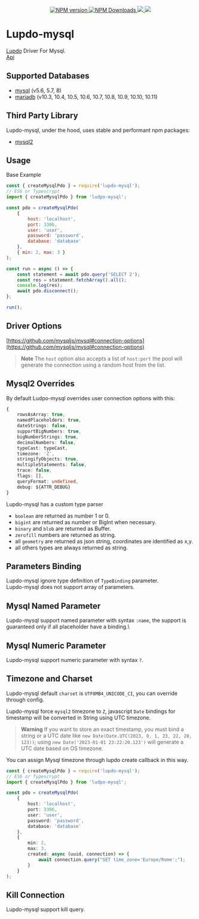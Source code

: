 <p align="center">
 <a href="https://www.npmjs.com/package/lupdo-mysql" target="__blank">
        <img src="https://img.shields.io/npm/v/lupdo-mysql?color=0476bc&label=" alt="NPM version">
    </a>
 <a href="https://www.npmjs.com/package/lupdo-mysql" target="__blank">
        <img alt="NPM Downloads" src="https://img.shields.io/npm/dm/lupdo-mysql?color=3890aa&label=">
    </a>
    <a href="https://app.codecov.io/github/Lupennat/lupdo-mysql" target="__blank">
        <img src="https://codecov.io/github/Lupennat/lupdo-mysql/branch/main/graph/badge.svg?token=IOOU3AW039"/>
    </a>
    <a href="https://snyk.io/test/github/lupennat/lupdo-mysql" target="__blank">
        <img src="https://snyk.io/test/github/lupennat/lupdo-mysql/badge.svg">
    </a>
</p>

# Lupdo-mysql

[Lupdo](https://www.npmjs.com/package/lupdo) Driver For Mysql.\
[Api](https://lupdo-mysql.lupennat.com/api/functions/createMysqlPdo.html)

## Supported Databases

- [mysql](https://www.mysql.com/) (v5.6, 5.7, 8)
- [mariadb](https://mariadb.org/) (v10.3, 10.4, 10.5, 10.6, 10.7, 10.8, 10.9, 10.10, 10.11)

## Third Party Library

Lupdo-mysql, under the hood, uses stable and performant npm packages:

- [mysql2](https://github.com/sidorares/node-mysql2)

## Usage

Base Example

```js
const { createMysqlPdo } = require('lupdo-mysql');
// ES6 or Typescrypt
import { createMysqlPdo } from 'ludpo-mysql';

const pdo = createMysqlPdo(
    {
        host: 'localhost',
        port: 3306,
        user: 'user',
        password: 'password',
        database: 'database'
    },
    { min: 2, max: 3 }
);

const run = async () => {
    const statement = await pdo.query('SELECT 2');
    const res = statement.fetchArray().all();
    console.log(res);
    await pdo.disconnect();
};

run();
```

## Driver Options

[https://github.com/mysqljs/mysql#connection-options](https://github.com/mysqljs/mysql#connection-options)

> **Note**
> The `host` option also accepts a list of `host:port` the pool will generate the connection using a random host from the list.

## Mysql2 Overrides

By default Ludpo-mysql overrides user connection options with this:

```ts
{
    rowsAsArray: true,
    namedPlaceholders: true,
    dateStrings: false,
    supportBigNumbers: true,
    bigNumberStrings: true,
    decimalNumbers: false,
    typeCast: typeCast,
    timezone: 'Z',
    stringifyObjects: true,
    multipleStatements: false,
    trace: false,
    flags: [],
    queryFormat: undefined,
    debug: ${ATTR_DEBUG}
}
```

Lupdo-mysql has a custom type parser

- `boolean` are returned as number 1 or 0.
- `bigint` are returned as number or BigInt when necessary.
- `binary` and `blob` are returned as Buffer.
- `zerofill` numbers are returned as string.
- all `geometry` are returned as json string, coordinates are identified as x,y.
- all others types are always returned as string.

## Parameters Binding

Lupdo-mysql ignore type definition of `TypeBinding` parameter.\
Lupdo-mysql does not support array of parameters.

## Mysql Named Parameter

Lupdo-mysql support named parameter with syntax `:name`, the support is guaranteed only if all placeholder have a binding.\

## Mysql Numeric Parameter

Lupdo-mysql support numeric parameter with syntax `?`.

## Timezone and Charset

Lupdo-mysql default `charset` is `UTF8MB4_UNICODE_CI`, you can override through config.

Lupdo-mysql force `mysql2` timezone to `Z`, javascript `Date` bindings for timestamp will be converted in String using UTC timezone.

> **Warning**
> If you want to store an exact timestamp, you must bind a string or a UTC date like `new Date(Date.UTC(2023, 0, 1, 23, 22, 20, 123))`; using `new Date('2023-01-01 23:22:20.123')` will generate a UTC date based on OS timezone.

You can assign Mysql timezone through lupdo create callback in this way.

```ts
const { createMysqlPdo } = require('lupdo-mysql');
// ES6 or Typescrypt
import { createMysqlPdo } from 'ludpo-mysql';

const pdo = createMysqlPdo(
    {
        host: 'localhost',
        port: 3306,
        user: 'user',
        password: 'password',
        database: 'database'
    },
    {
        min: 2,
        max: 3,
        created: async (uuid, connection) => {
            await connection.query("SET time_zone='Europe/Rome';");
        }
    }
);
```

## Kill Connection

Lupdo-mysql support kill query.
